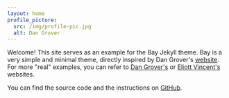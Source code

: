 ```yaml
---
layout: home
profile_picture:
  src: /img/profile-pic.jpg
  alt: Dan Grover
---
```


<p>
  Welcome! This site serves as an example for the Bay Jekyll theme. Bay is a very simple and minimal theme, directly inspired by Dan Grover's <a href="http://dangrover.com">website</a>.
  <br />
  For more "real" examples, you can refer to <a href="http://dangrover.com">Dan Grover's</a> or <a href="https://eliottvincent.com">Eliott Vincent's</a> websites.
</p>

<p>
  You can find the source code and the instructions on <a href="https://github.com/eliottvincent/bay">GitHub</a>.
</p>
